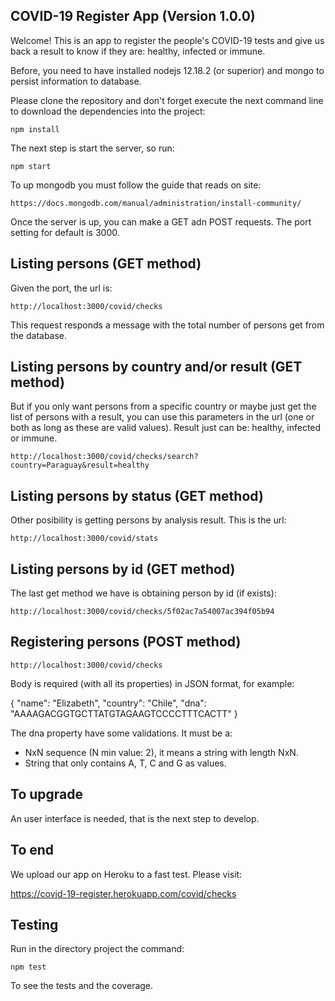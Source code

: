 ## COVID-19 Register App (Version 1.0.0)

Welcome! This is an app to register the people's COVID-19 tests and give us back a result to know if they are: healthy, infected or immune.

Before, you need to have installed nodejs 12.18.2 (or superior) and mongo to persist information to database.

Please clone the repository and don't forget execute the next command line to download the dependencies into the project:

```
npm install
```

The next step is start the server, so run:

```
npm start
```

To up mongodb you must follow the guide that reads on site:

```
https://docs.mongodb.com/manual/administration/install-community/
```

Once the server is up, you can make a GET adn POST requests. The port setting for default is 3000.

## Listing persons (GET method)

Given the port, the url is:

```
http://localhost:3000/covid/checks
```

This request responds a message with the total number of persons get from the database.

## Listing persons by country and/or result (GET method)

But if you only want persons from a specific country or maybe just get the list of persons with a result, you can use this parameters in the url (one or both as long as these are valid values). Result just can be: healthy, infected or immune.
```
http://localhost:3000/covid/checks/search?country=Paraguay&result=healthy
```

## Listing persons by status (GET method)

Other posibility is getting persons by analysis result. This is the url:

```
http://localhost:3000/covid/stats
```

## Listing persons by id (GET method)

The last get method we have is obtaining person by id (if exists):

```
http://localhost:3000/covid/checks/5f02ac7a54007ac394f05b94
```

## Registering persons (POST method)

```
http://localhost:3000/covid/checks
```

Body is required (with all its properties) in JSON format, for example:

{
    "name": "Elizabeth",
    "country": "Chile",
    "dna": "AAAAGACGGTGCTTATGTAGAAGTCCCCTTTCACTT"
}

The dna property have some validations. It must be a:
- NxN sequence (N min value: 2), it means a string with length NxN.
- String that only contains A, T, C and G as values.

## To upgrade

An user interface is needed, that is the next step to develop.

## To end

We upload our app on Heroku to a fast test. Please visit:

https://covid-19-register.herokuapp.com/covid/checks

## Testing

Run in the directory project the command:

```
npm test
```

To see the tests and the coverage.